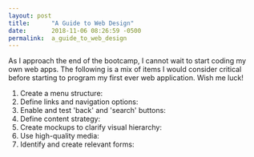 ```yaml
---
layout: post
title:      "A Guide to Web Design"
date:       2018-11-06 08:26:59 -0500
permalink:  a_guide_to_web_design
---
```



As I approach the end of the bootcamp, I cannot wait to start coding my own web apps. The following is a mix of items I would consider critical before starting to program my first ever web application. Wish me luck! 

1. Create a menu structure: 
2. Define links and navigation options: 
3. Enable and test 'back' and 'search' buttons:
4. Define content strategy:
5. Create mockups to clarify visual hierarchy: 
6. Use high-quality media:
7. Identify and create relevant forms: 
